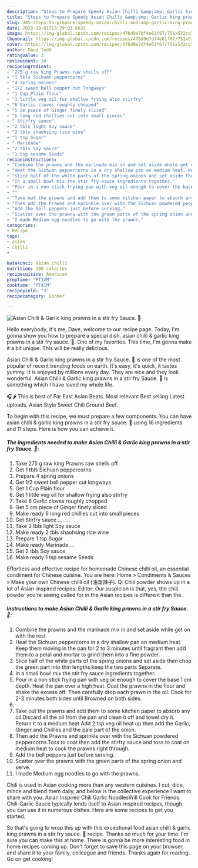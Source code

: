 ```yaml
---
description: "Steps to Prepare Speedy Asian Chilli &amp;amp; Garlic king prawns in a stir fry Sauce. 🥰"
title: "Steps to Prepare Speedy Asian Chilli &amp;amp; Garlic king prawns in a stir fry Sauce. 🥰"
slug: 305-steps-to-prepare-speedy-asian-chilli-and-amp-garlic-king-prawns-in-a-stir-fry-sauce
date: 2020-10-01T13:29:03.663Z
image: https://img-global.cpcdn.com/recipes/476d9e7df4e61f67/751x532cq70/asian-chilli-garlic-king-prawns-in-a-stir-fry-sauce-🥰-recipe-main-photo.jpg
thumbnail: https://img-global.cpcdn.com/recipes/476d9e7df4e61f67/751x532cq70/asian-chilli-garlic-king-prawns-in-a-stir-fry-sauce-🥰-recipe-main-photo.jpg
cover: https://img-global.cpcdn.com/recipes/476d9e7df4e61f67/751x532cq70/asian-chilli-garlic-king-prawns-in-a-stir-fry-sauce-🥰-recipe-main-photo.jpg
author: Maud Todd
ratingvalue: 3
reviewcount: 14
recipeingredient:
- "275 g raw king Prawns raw shells off"
- "1 tbls Sichuan peppercorns"
- "4 spring onions"
- "1/2 sweet bell pepper cut longways"
- "1 Cup Plain flour"
- "1 little veg oil for shallow frying also stirfry"
- "6 Garlic cloves roughly chopped"
- "5 cm piece of Ginger finely sliced"
- "6 long red chillies cut into small pieces"
- " Stirfry sauce"
- "2 tbls light Soy sauce"
- "2 tbls shaohsing rice wine"
- "1 tsp Sugar"
- " Marinade"
- "2 tbls Soy sauce"
- "1 tsp sesame Seeds"
recipeinstructions:
- "Combine the prawns and the marinade mix in and set aside while get on with the rest."
- "Heat the Sichuan peppercorns in a dry shallow pan on medium heat. Keep them moving in the pan for 2 to 3 minutes until fragrant then add them to a petal and mortar to grind them into a fine powder."
- "Slice half of the white parts of the spring onions and set aside then chop the green part into thin lengths.keep the two parts Separate."
- "In a small bowl mix the stir fry sauce ingredients together."
- "Pour in a non stick frying pan with veg oil enough to cover the base 1 cm depth. Heat the pan over a high heat. Coat the prawns in the flour and shake the excess off. Then carefully drop each prawn in the oil. Cook for 2-3 minutes both sides until Browned on both sides."
- ""
- "Take out the prawns and add them to some kitchen paper to absorb any oil.Discard all the oil from the pan and clean it off and towel dry it. Return it to a medium heat Add 2 tsp veg oil heat up then add the Garlic, Ginger and Chillies and the pale part of the onion."
- "Then add the Prawns and sprinkle over with the Sichuan powdered peppercorns.Toss to coat then add the stirfry sauce and toss to coat on medium heat to cook the prawns right through."
- "Add the bell peppers just before serving."
- "Scatter over the prawns with the green parts of the spring onion and serve."
- "I made Medium egg noodles to go with the prawns."
categories:
- Recipe
tags:
- asian
- chilli
- 

katakunci: asian chilli  
nutrition: 100 calories
recipecuisine: American
preptime: "PT12M"
cooktime: "PT41M"
recipeyield: "3"
recipecategory: Dinner

---
```



![Asian Chilli &amp; Garlic king prawns in a stir fry Sauce. 🥰](https://img-global.cpcdn.com/recipes/476d9e7df4e61f67/751x532cq70/asian-chilli-garlic-king-prawns-in-a-stir-fry-sauce-🥰-recipe-main-photo.jpg)

Hello everybody, it's me, Dave, welcome to our recipe page. Today, I'm gonna show you how to prepare a special dish, asian chilli &amp; garlic king prawns in a stir fry sauce. 🥰. One of my favorites. This time, I'm gonna make it a bit unique. This will be really delicious.

Asian Chilli &amp; Garlic king prawns in a stir fry Sauce. 🥰 is one of the most popular of recent trending foods on earth. It's easy, it's quick, it tastes yummy. It is enjoyed by millions every day. They are nice and they look wonderful. Asian Chilli &amp; Garlic king prawns in a stir fry Sauce. 🥰 is something which I have loved my whole life.

🎧🌶 This is best of Far East Asian Beats. Most relevant Best selling Latest uploads. Asian Style Sweet Chili Ground Beef.


To begin with this recipe, we must prepare a few components. You can have asian chilli &amp; garlic king prawns in a stir fry sauce. 🥰 using 16 ingredients and 11 steps. Here is how you can achieve it.

<!--inarticleads1-->

##### The ingredients needed to make Asian Chilli &amp; Garlic king prawns in a stir fry Sauce. 🥰:

1. Take 275 g raw king Prawns raw shells off
1. Get 1 tbls Sichuan peppercorns
1. Prepare 4 spring onions
1. Get 1/2 sweet bell pepper cut longways
1. Get 1 Cup Plain flour
1. Get 1 little veg oil for shallow frying also stirfry
1. Take 6 Garlic cloves roughly chopped
1. Get 5 cm piece of Ginger finely sliced
1. Make ready 6 long red chillies cut into small pieces
1. Get  Stirfry sauce.........
1. Take 2 tbls light Soy sauce
1. Make ready 2 tbls shaohsing rice wine
1. Prepare 1 tsp Sugar
1. Make ready  Marinade....
1. Get 2 tbls Soy sauce
1. Make ready 1 tsp sesame Seeds


Effortless and effective recipe for homemade Chinese chilli oil, an essential condiment for Chinese cuisine. You are here: Home » Condiments &amp; Sauces » Make your own Chinese chilli oil (油泼辣子). Q: Chili powder shows up in a lot of Asian-inspired recipes. Editor: Our suspicion is that, yes, the chili powder you&#39;re seeing called for in the Asian recipes is different than the. 

<!--inarticleads2-->

##### Instructions to make Asian Chilli &amp; Garlic king prawns in a stir fry Sauce. 🥰:

1. Combine the prawns and the marinade mix in and set aside while get on with the rest.
1. Heat the Sichuan peppercorns in a dry shallow pan on medium heat. Keep them moving in the pan for 2 to 3 minutes until fragrant then add them to a petal and mortar to grind them into a fine powder.
1. Slice half of the white parts of the spring onions and set aside then chop the green part into thin lengths.keep the two parts Separate.
1. In a small bowl mix the stir fry sauce ingredients together.
1. Pour in a non stick frying pan with veg oil enough to cover the base 1 cm depth. Heat the pan over a high heat. Coat the prawns in the flour and shake the excess off. Then carefully drop each prawn in the oil. Cook for 2-3 minutes both sides until Browned on both sides.
1. 
1. Take out the prawns and add them to some kitchen paper to absorb any oil.Discard all the oil from the pan and clean it off and towel dry it. Return it to a medium heat Add 2 tsp veg oil heat up then add the Garlic, Ginger and Chillies and the pale part of the onion.
1. Then add the Prawns and sprinkle over with the Sichuan powdered peppercorns.Toss to coat then add the stirfry sauce and toss to coat on medium heat to cook the prawns right through.
1. Add the bell peppers just before serving.
1. Scatter over the prawns with the green parts of the spring onion and serve.
1. I made Medium egg noodles to go with the prawns.


Chili is used in Asian cooking more than any western cuisines. I cut, dice, mince and blend them daily, and below is the collective experience I want to share with you. Asian Inspired Chili Garlic NoodlesWill Cook for Friends. Chili-Garlic Sauce typically lends itself to Asian-inspired recipes, though you can use it in numerous dishes. Here are some recipes to get you started. 

So that's going to wrap this up with this exceptional food asian chilli &amp; garlic king prawns in a stir fry sauce. 🥰 recipe. Thanks so much for your time. I'm sure you can make this at home. There is gonna be more interesting food in home recipes coming up. Don't forget to save this page on your browser, and share it to your family, colleague and friends. Thanks again for reading. Go on get cooking!
